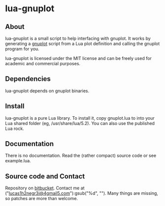 # lua-gnuplot

## About

lua-gnuplot is a small script to help interfacing with gnuplot. It works by
generating a [gnuplot][1] script from a Lua plot definition and calling the
gnuplot program for you.

lua-gnuplot is licensed under the MIT license and can be freely used for
academic and commercial purposes.

## Dependencies

lua-gnuplot depends on gnuplot binaries.

## Install

lua-gnuplot is a pure Lua library. To install it, copy gnuplot.lua to into your
Lua shared folder (eg, /usr/share/lua/5.2). You can also use the published
Lua rock.

## Documentation

There is no documentation. Read the (rather compact) source code or see
example.lua.

## Source code and Contact

Repository on [bitbucket][2].
Contact me at ("lucas1h2negr3i@4gmail5.com"):gsub("%d", "").
Many things are missing, so patches are more than welcome.

[1]: http://www.gnuplot.info
[2]: https://bitbucket.org/lucashnegri/lua-gnuplot
